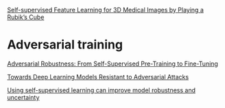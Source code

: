 
[Self-supervised Feature Learning for 3D Medical Images by Playing a Rubik’s Cube](https://arxiv.org/pdf/1910.02241.pdf)

# Adversarial training
[Adversarial Robustness: From Self-Supervised Pre-Training to Fine-Tuning](https://openaccess.thecvf.com/content_CVPR_2020/papers/Chen_Adversarial_Robustness_From_Self-Supervised_Pre-Training_to_Fine-Tuning_CVPR_2020_paper.pdf)

[Towards Deep Learning Models Resistant to Adversarial Attacks](https://arxiv.org/pdf/1706.06083.pdf)

[Using self-supervised learning can improve model robustness and uncertainty](https://openaccess.thecvf.com/content_CVPR_2020/papers/Chen_Adversarial_Robustness_From_Self-Supervised_Pre-Training_to_Fine-Tuning_CVPR_2020_paper.pdf)
